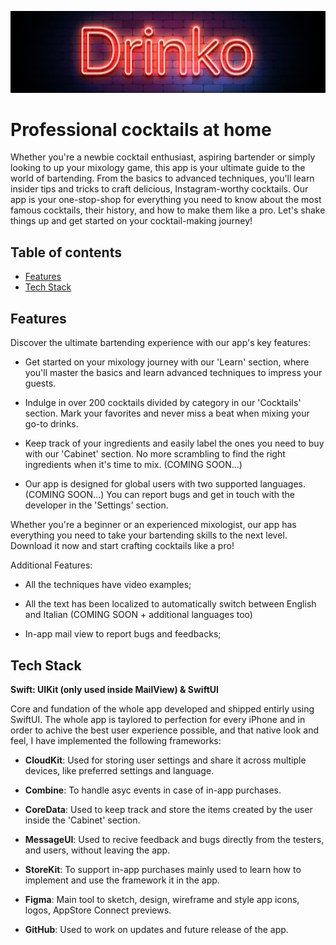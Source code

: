 ![Logo](./DrinkoPro/Assets.xcassets/thumbnail-red.png)

# Professional cocktails at home

Whether you're a newbie cocktail enthusiast, aspiring bartender or simply looking to up your mixology game, this app is your ultimate guide to the world of bartending. From the basics to advanced techniques, you'll learn insider tips and tricks to craft delicious, Instagram-worthy cocktails. Our app is your one-stop-shop for everything you need to know about the most famous cocktails, their history, and how to make them like a pro. Let's shake things up and get started on your cocktail-making journey!

## Table of contents
* [Features](#features)
* [Tech Stack](#tech-stack)


## Features

Discover the ultimate bartending experience with our app's key features:

- Get started on your mixology journey with our 'Learn' section, where you'll master the basics and learn advanced techniques to impress your guests.

- Indulge in over 200 cocktails divided by category in our 'Cocktails' section. Mark your favorites and never miss a beat when mixing your go-to drinks.

- Keep track of your ingredients and easily label the ones you need to buy with our 'Cabinet' section. No more scrambling to find the right ingredients when it's time to mix. (COMING SOON...)

- Our app is designed for global users with two supported languages. (COMING SOON...)
You can report bugs and get in touch with the developer in the 'Settings' section.

Whether you're a beginner or an experienced mixologist, our app has everything you need to take your bartending skills to the next level. Download it now and start crafting cocktails like a pro!

Additional Features:
- All the techniques have video examples;

- All the text has been localized to automatically switch between English and Italian (COMING SOON + additional languages too)

- In-app mail view to report bugs and feedbacks;


## Tech Stack

**Swift: UIKit (only used inside MailView) & SwiftUI**

Core and fundation of the whole app developed and shipped entirly using SwiftUI. 
The whole app is taylored to perfection for every iPhone and 
in order to achive the best user experience possible, and that native look and feel, I have implemented the following frameworks:

- **CloudKit**:
    Used for storing user settings and share it across multiple devices, like preferred settings and language.

- **Combine**:
    To handle asyc events in case of in-app purchases.

- **CoreData**:
    Used to keep track and store the items created by the user inside the 'Cabinet' section.

- **MessageUI**:
    Used to recive feedback and bugs directly from the testers, and users, without leaving the app.
   
- **StoreKit**:
    To support in-app purchases mainly used to learn how to implement and use the framework it in the app.

- **Figma**:
    Main tool to sketch, design, wireframe and style app icons, logos, AppStore Connect previews.

- **GitHub**:
    Used to work on updates and future release of the app.

